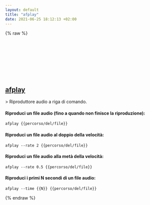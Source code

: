 ```yaml
---
layout: default
title: "afplay"
date: 2021-06-25 18:12:13 +02:00
---
```

{% raw %}
<h2 id="afplay">
  <a href="/it/osx/afplay.html">afplay</a> <a href="#afplay"><svg class="icon">
    <use href="/assets/images/unicode_sprite.svg#link" />
  </svg></a>
</h2>
> Riproduttore audio a riga di comando.

#### Riproduci un file audio (fino a quando non finisce la riproduzione):
```shell
afplay {{percorso/del/file}}
```
#### Riproduci un file audio al doppio della velocità:
```shell
afplay --rate 2 {{percorso/del/file}}
```
#### Riproduci un file audio alla metà della velocità:
```shell
afplay --rate 0.5 {{percorso/del/file}}
```
#### Riproduci i primi N secondi di un file audio:
```shell
afplay --time {{N}} {{percorso/del/file}}
```
{% endraw %}